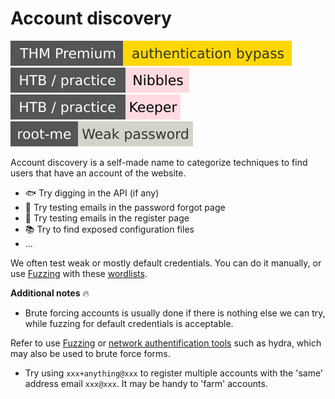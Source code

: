 # Account discovery

[![authenticationbypass](../../../../_badges/thmp/authenticationbypass.svg)](https://tryhackme.com/room/authenticationbypass)
![nibbles](../../../../_badges/htb-p/nibbles.svg)
[![keeper](../../../../_badges/htb-p/keeper.svg)](https://app.hackthebox.com/machines/Keeper)
[![weak_password](../../../../_badges/rootme/web_server/weak_password.svg)](https://www.root-me.org/en/Challenges/Web-Server/Weak-password)

<div class="row row-cols-lg-2"><div>

Account discovery is a self-made name to categorize techniques to find users that have an account of the website.

* 🐟 Try digging in the API (if any)
* 👀 Try testing emails in the password forgot page
* 🙌 Try testing emails in the register page
* 📚 Try to find exposed configuration files
* ...

We often test weak or mostly default credentials. You can do it manually, or use [Fuzzing](fuzzing.md) with these [wordlists](/cybersecurity/red-team/_knowledge/topics/wordlists.md#accounts).
</div><div>

**Additional notes** 🔥

* Brute forcing accounts is usually done if there is nothing else we can try, while fuzzing for default credentials is acceptable.

Refer to use [Fuzzing](fuzzing.md) or [network authentification tools](/cybersecurity/red-team/s2.discovery/techniques/network/auth.md) such as hydra, which may also be used to brute force forms.

* Try using `xxx+anything@xxx` to register multiple accounts with the 'same' address email `xxx@xxx`. It may be handy to 'farm' accounts.
</div></div>